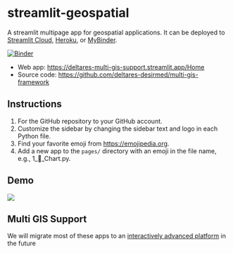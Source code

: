 # streamlit-geospatial

A streamlit multipage app for geospatial applications. It can be deployed to [Streamlit Cloud](https://streamlit.io/cloud), [Heroku](https://heroku.com/), or [MyBinder](https://mybinder.org/).

[![Binder](https://mybinder.org/badge_logo.svg)](https://mybinder.org/v2/gh/giswqs/streamlit-geospatial/master?urlpath=proxy/8501/)

- Web app: <https://deltares-multi-gis-support.streamlit.app/Home>
- Source code: <https://github.com/deltares-desirmed/multi-gis-framework>

## Instructions

1. For the GitHub repository to your GitHub account.
2. Customize the sidebar by changing the sidebar text and logo in each Python file.
3. Find your favorite emoji from https://emojipedia.org.
4. Add a new app to the `pages/` directory with an emoji in the file name, e.g., 1_🚀_Chart.py.

## Demo

![](https://github.com/deltares-desirmed/multi-gis-framework/blob/main/img/demo.gif)

## Multi GIS Support

<!-- [](https://i.imgur.com/Z3dk6Tr.gif) -->
We will migrate most of these apps to an [interactively advanced platform](https://deltares-desirmed-multi-gis-support.hf.space) in the future